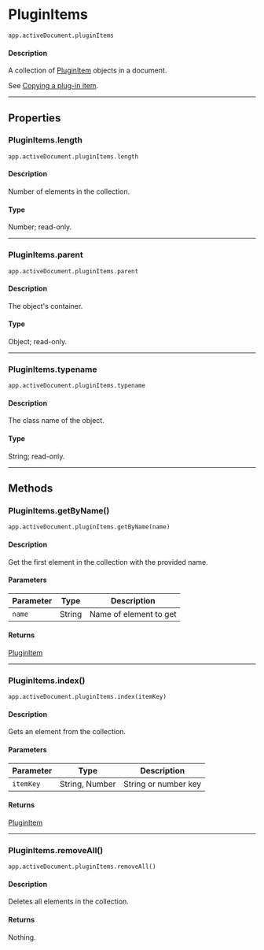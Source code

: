 # PluginItems

`app.activeDocument.pluginItems`

#### Description

A collection of [PluginItem](./PluginItem.md) objects in a document.

See [Copying a plug-in item](PluginItem.md#jsobjref-pluginitem-copying-a-plugin-item).

---

## Properties

### PluginItems.length

`app.activeDocument.pluginItems.length`

#### Description

Number of elements in the collection.

#### Type

Number; read-only.

---

### PluginItems.parent

`app.activeDocument.pluginItems.parent`

#### Description

The object's container.

#### Type

Object; read-only.

---

### PluginItems.typename

`app.activeDocument.pluginItems.typename`

#### Description

The class name of the object.

#### Type

String; read-only.

---

## Methods

### PluginItems.getByName()

`app.activeDocument.pluginItems.getByName(name)`

#### Description

Get the first element in the collection with the provided name.

#### Parameters

| Parameter   | Type   | Description            |
|-------------|--------|------------------------|
| `name`      | String | Name of element to get |

#### Returns

[PluginItem](./PluginItem.md)

---

### PluginItems.index()

`app.activeDocument.pluginItems.index(itemKey)`

#### Description

Gets an element from the collection.

#### Parameters

| Parameter   | Type           | Description          |
|-------------|----------------|----------------------|
| `itemKey`   | String, Number | String or number key |

#### Returns

[PluginItem](./PluginItem.md)

---

### PluginItems.removeAll()

`app.activeDocument.pluginItems.removeAll()`

#### Description

Deletes all elements in the collection.

#### Returns

Nothing.
